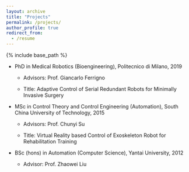 ```yaml
---
layout: archive
title: "Projects"
permalink: /projects/
author_profile: true
redirect_from:
  - /resume
---
```


{% include base_path %}



* PhD in Medical Robotics (Bioengineering), Politecnico di Milano, 2019
  
    * Advisors: Prof. Giancarlo Ferrigno 
    
    * Title: Adaptive Control of Serial Redundant Robots for Minimally Invasive Surgery
    
* MSc in Control Theory and Control Engineering (Automation), South China University of Technology, 2015

    * Advisors: Prof. Chunyi Su
    
    * Title: Virtual Reality based Control of Exoskeleton Robot for Rehabilitation Training
    
* BSc (hons) in Automation (Computer Science), Yantai University, 2012
 
    * Advisor: Prof. Zhaowei Liu



